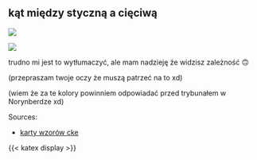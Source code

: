 ## kąt między styczną a cięciwą

![](/my-ugly-drawing.svg)

![](/my-ugly-drawing-2.svg)

trudno mi jest to wytłumaczyć, ale mam nadzieję że widzisz zależność 🙃

(przepraszam twoje oczy że muszą patrzeć na to xd)

(wiem że za te kolory powinniem odpowiadać przed trybunałem w Norynberdze xd)

Sources:
- [karty wzorów cke](https://www.cke.gov.pl/images/_EGZAMIN_MATURALNY_OD_2023/Informatory/wybrane_wzory_matematyczne_EM2023.pdf#page=19)


{{< katex display >}}
